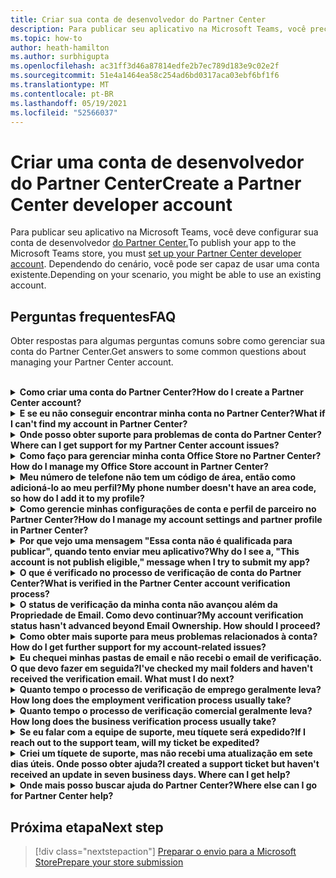 ```yaml
---
title: Criar sua conta de desenvolvedor do Partner Center
description: Para publicar seu aplicativo na Microsoft Teams, você precisa de uma conta de desenvolvedor do Partner Center.
ms.topic: how-to
author: heath-hamilton
ms.author: surbhigupta
ms.openlocfilehash: ac31ff3d46a87814edfe2b7ec789d183e9c02e2f
ms.sourcegitcommit: 51e4a1464ea58c254ad6bd0317aca03ebf6bf1f6
ms.translationtype: MT
ms.contentlocale: pt-BR
ms.lasthandoff: 05/19/2021
ms.locfileid: "52566037"
---
```

# <a name="create-a-partner-center-developer-account"></a><span data-ttu-id="a3187-103">Criar uma conta de desenvolvedor do Partner Center</span><span class="sxs-lookup"><span data-stu-id="a3187-103">Create a Partner Center developer account</span></span>

<span data-ttu-id="a3187-104">Para publicar seu aplicativo na Microsoft Teams, você deve configurar sua conta de desenvolvedor [do Partner Center.](/office/dev/store/open-a-developer-account)</span><span class="sxs-lookup"><span data-stu-id="a3187-104">To publish your app to the Microsoft Teams store, you must [set up your Partner Center developer account](/office/dev/store/open-a-developer-account).</span></span> <span data-ttu-id="a3187-105">Dependendo do cenário, você pode ser capaz de usar uma conta existente.</span><span class="sxs-lookup"><span data-stu-id="a3187-105">Depending on your scenario, you might be able to use an existing account.</span></span>

## <a name="faq"></a><span data-ttu-id="a3187-106">Perguntas frequentes</span><span class="sxs-lookup"><span data-stu-id="a3187-106">FAQ</span></span>

<span data-ttu-id="a3187-107">Obter respostas para algumas perguntas comuns sobre como gerenciar sua conta do Partner Center.</span><span class="sxs-lookup"><span data-stu-id="a3187-107">Get answers to some common questions about managing your Partner Center account.</span></span>

<br>

<details>

<summary><span data-ttu-id="a3187-108"><b>Como criar uma conta do Partner Center?</b></span><span class="sxs-lookup"><span data-stu-id="a3187-108"><b>How do I create a Partner Center account?</b></span></span></summary>

<span data-ttu-id="a3187-109">Você pode criar uma conta do Partner Center de uma das seguintes maneiras:</span><span class="sxs-lookup"><span data-stu-id="a3187-109">You can create a Partner Center account one of the following ways:</span></span>

* <span data-ttu-id="a3187-110">Se você for novo no Partner Center e não tiver uma Conta de Rede da Microsoft, crie uma conta usando a página de registro [do Partner Center](/office/dev/store/open-a-developer-account#create-an-account-using-the-partner-center-enrollment-page).</span><span class="sxs-lookup"><span data-stu-id="a3187-110">If you're new to Partner Center and don't have a Microsoft Network Account, [create an account using the Partner Center enrollment page](/office/dev/store/open-a-developer-account#create-an-account-using-the-partner-center-enrollment-page).</span></span>
* <span data-ttu-id="a3187-111">Se você já estiver inscrito na Microsoft Partner Network, crie uma conta diretamente do Partner Center usando [os inscrições existentes do Microsoft Partner Center](/office/dev/store/open-a-developer-account#create-an-account-using-an-existing-partner-center-enrollment).</span><span class="sxs-lookup"><span data-stu-id="a3187-111">If you're already enrolled in the Microsoft Partner Network, [create an account directly from Partner Center using existing Microsoft Partner Center enrollments](/office/dev/store/open-a-developer-account#create-an-account-using-an-existing-partner-center-enrollment).</span></span>

<br>

</details>

<details>

<summary><span data-ttu-id="a3187-112"><b>E se eu não conseguir encontrar minha conta no Partner Center?</b></span><span class="sxs-lookup"><span data-stu-id="a3187-112"><b>What if I can't find my account in Partner Center?</b></span></span></summary>

<span data-ttu-id="a3187-113">Abra um [tíquete de suporte do Partner Center](https://partner.microsoft.com/support/v2/?stage=1) e selecione o seguinte:</span><span class="sxs-lookup"><span data-stu-id="a3187-113">Open a [Partner Center support ticket](https://partner.microsoft.com/support/v2/?stage=1) and select the following:</span></span>

| <span data-ttu-id="a3187-114">Menu</span><span class="sxs-lookup"><span data-stu-id="a3187-114">Menu</span></span> | <span data-ttu-id="a3187-115">Opção</span><span class="sxs-lookup"><span data-stu-id="a3187-115">Option</span></span> |
| -------   | -------  |
|<span data-ttu-id="a3187-116">Categoria</span><span class="sxs-lookup"><span data-stu-id="a3187-116">Category</span></span>| <span data-ttu-id="a3187-117">Marketplace Comercial</span><span class="sxs-lookup"><span data-stu-id="a3187-117">Commercial Marketplace</span></span>|
| <span data-ttu-id="a3187-118">Tópico</span><span class="sxs-lookup"><span data-stu-id="a3187-118">Topic</span></span> | <span data-ttu-id="a3187-119">Perguntas gerais sobre Ajuda do Marketplace e Como fazer perguntas</span><span class="sxs-lookup"><span data-stu-id="a3187-119">General Marketplace Help and How-to questions</span></span> |
| <span data-ttu-id="a3187-120">Subtópico</span><span class="sxs-lookup"><span data-stu-id="a3187-120">Subtopic</span></span>| <span data-ttu-id="a3187-121">Suplemento do Office</span><span class="sxs-lookup"><span data-stu-id="a3187-121">Office add-in</span></span> |

<br>

</details>

<details>

<summary><span data-ttu-id="a3187-122"><b>Onde posso obter suporte para problemas de conta do Partner Center?</b></span><span class="sxs-lookup"><span data-stu-id="a3187-122"><b>Where can I get support for my Partner Center account issues?</b></span></span></summary>

<span data-ttu-id="a3187-123">Visite a [página de suporte de editores](https://aka.ms/marketplacepublishersupport) para pesquisar seu problema.</span><span class="sxs-lookup"><span data-stu-id="a3187-123">Visit the [publishers support page](https://aka.ms/marketplacepublishersupport) to search for your issue.</span></span> <span data-ttu-id="a3187-124">Se as orientações não são úteis, crie um tíquete de suporte [do Partner Center.](/azure/marketplace/partner-center-portal/support#how-to-open-a-support-ticket)</span><span class="sxs-lookup"><span data-stu-id="a3187-124">If the guidance isn't helpful, create a [Partner Center support ticket](/azure/marketplace/partner-center-portal/support#how-to-open-a-support-ticket).</span></span>

<br>

</details>

<details>

<summary><span data-ttu-id="a3187-125"><b>Como faço para gerenciar minha conta Office Store no Partner Center?</b></span><span class="sxs-lookup"><span data-stu-id="a3187-125"><b>How do I manage my Office Store account in Partner Center?</b></span></span></summary>

<span data-ttu-id="a3187-126">Consulte [gerenciar sua conta por meio do Partner Center](/office/dev/store/manage-account-settings-and-profile) para obter informações.</span><span class="sxs-lookup"><span data-stu-id="a3187-126">See [manage your account through Partner Center](/office/dev/store/manage-account-settings-and-profile) for information.</span></span>

<br>

</details>

<details>

<summary><span data-ttu-id="a3187-127"><b>Meu número de telefone não tem um código de área, então como adicioná-lo ao meu perfil?</b></span><span class="sxs-lookup"><span data-stu-id="a3187-127"><b>My phone number doesn't have an area code, so how do I add it to my profile?</b></span></span></summary>

<span data-ttu-id="a3187-128">O número de telefone tem três partes: código de país, código de área e número de telefone.</span><span class="sxs-lookup"><span data-stu-id="a3187-128">The phone number has three parts: country code, area code, and telephone number.</span></span> <span data-ttu-id="a3187-129">Se o número de telefone não incluir um código de área, deixe a segunda caixa vazia e conclua a terceira caixa.</span><span class="sxs-lookup"><span data-stu-id="a3187-129">If your phone number doesn't include an area code, leave the second box empty and complete the third box.</span></span>

<br>

</details>

<details>

<summary><span data-ttu-id="a3187-130"><b>Como gerencie minhas configurações de conta e perfil de parceiro no Partner Center?</b></span><span class="sxs-lookup"><span data-stu-id="a3187-130"><b>How do I manage my account settings and partner profile in Partner Center?</b></span></span></summary>

<span data-ttu-id="a3187-131">Consulte [gerenciar configurações de conta e informações de perfil](/windows/uwp/publish/manage-account-settings-and-profile#additional-settings-and-info) para obter informações.</span><span class="sxs-lookup"><span data-stu-id="a3187-131">See [manage account settings and profile info](/windows/uwp/publish/manage-account-settings-and-profile#additional-settings-and-info) for information.</span></span>

<br>

</details>

<details>

<summary><span data-ttu-id="a3187-132"><b>Por que vejo uma mensagem "Essa conta não é qualificada para publicar", quando tento enviar meu aplicativo?</b></span><span class="sxs-lookup"><span data-stu-id="a3187-132"><b>Why do I see a, "This account is not publish eligible," message when I try to submit my app?</b></span></span></summary>

<span data-ttu-id="a3187-133">Você recebeu essa mensagem de erro porque o [status de](/partner-center/verification-responses) verificação da conta está pendente.</span><span class="sxs-lookup"><span data-stu-id="a3187-133">You received this error message because your [account verification status](/partner-center/verification-responses) is pending.</span></span> <span data-ttu-id="a3187-134">Verifique seu status no painel do Partner [Center](https://partner.microsoft.com/dashboard).</span><span class="sxs-lookup"><span data-stu-id="a3187-134">Check your status in the Partner Center [dashboard](https://partner.microsoft.com/dashboard).</span></span> <span data-ttu-id="a3187-135">Selecione o **ícone Configurações** de engrenagem e escolha **Configurações do desenvolvedor > Conta > Configurações da conta**.</span><span class="sxs-lookup"><span data-stu-id="a3187-135">Select the **Settings** gear icon and choose **Developer settings > Account > Account settings**.</span></span>

![Status de verificação do Partner Center](~/assets/images/partner-center-verification-status.png)

<br>

</details>

<details>

<summary><span data-ttu-id="a3187-137"><b>O que é verificado no processo de verificação de conta do Partner Center?</b></span><span class="sxs-lookup"><span data-stu-id="a3187-137"><b>What is verified in the Partner Center account verification process?</b></span></span></summary>

<span data-ttu-id="a3187-138">Há três áreas de verificação, **Propriedade de Email,** **Emprego** e **Negócios.**</span><span class="sxs-lookup"><span data-stu-id="a3187-138">There are three verification areas, **Email Ownership**, **Employment**, and **Business**.</span></span> <span data-ttu-id="a3187-139">Para obter mais informações, [consulte o que é verificado e como responder](/partner-center/verification-responses#what-is-verified-and-how-to-respond).</span><span class="sxs-lookup"><span data-stu-id="a3187-139">For more information, see [what is verified and how to respond](/partner-center/verification-responses#what-is-verified-and-how-to-respond).</span></span>

<span data-ttu-id="a3187-140">Se você for o contato principal, administrador global ou administrador de conta, poderá monitorar o status de verificação e acompanhar o progresso em sua página de perfil.</span><span class="sxs-lookup"><span data-stu-id="a3187-140">If you're the primary contact, global admin, or account admin, you can monitor verification status and track progress on your profile page.</span></span>

<span data-ttu-id="a3187-141">Depois que o processo de verificação é concluído, o status do seu registro na página de perfil muda *de pendente* para *autorizado*.</span><span class="sxs-lookup"><span data-stu-id="a3187-141">Once verification process is complete, the status of your enrollment on the profile page changes from *pending* to *authorized*.</span></span> <span data-ttu-id="a3187-142">Em seguida, o contato principal recebe um email da Microsoft em alguns dias úteis.</span><span class="sxs-lookup"><span data-stu-id="a3187-142">The primary contact then receives an email from Microsoft within a few business days.</span></span>

<br>

</details>

<details>

<summary><span data-ttu-id="a3187-143"><b>O status de verificação da minha conta não avançou além da Propriedade de Email. Como devo continuar?</b></span><span class="sxs-lookup"><span data-stu-id="a3187-143"><b>My account verification status hasn't advanced beyond Email Ownership. How should I proceed?</b></span></span></summary>

<span data-ttu-id="a3187-144">Durante o **processo de verificação de Propriedade de** Email, um email de verificação é enviado para o contato principal.</span><span class="sxs-lookup"><span data-stu-id="a3187-144">During the **Email Ownership** verification process, a verification email is sent to the primary contact.</span></span> <span data-ttu-id="a3187-145">Verifique sua caixa de entrada  de contato principal para um email do maccount@microsoft.com com a linha de assunto **Ação necessária:** Verifique sua conta de email com a Microsoft e conclua o processo de verificação de email.</span><span class="sxs-lookup"><span data-stu-id="a3187-145">Check your primary contact inbox for an email from **maccount@microsoft.com** with the subject line **Action needed: Verify your email account with Microsoft** and complete the email verification process.</span></span> <span data-ttu-id="a3187-146">O email de verificação é enviado para o endereço listado nas configurações da conta do Partner Center.</span><span class="sxs-lookup"><span data-stu-id="a3187-146">The verification email is sent to the address listed on your Partner Center account settings.</span></span>

<span data-ttu-id="a3187-147">Lembre-se do seguinte sobre o processo de verificação de email:</span><span class="sxs-lookup"><span data-stu-id="a3187-147">Remember the following about the email verification process:</span></span>

* <span data-ttu-id="a3187-148">O link de verificação de email só é válido por sete dias.</span><span class="sxs-lookup"><span data-stu-id="a3187-148">The email verification link is only valid for seven days.</span></span>
* <span data-ttu-id="a3187-149">Você pode solicitar a ressarção do email visitando a página de perfil do parceiro e selecionando o link **Resend verification email.**</span><span class="sxs-lookup"><span data-stu-id="a3187-149">You can request to resend the email by visiting your partner profile page and selecting the **Resend verification email** link.</span></span>
* <span data-ttu-id="a3187-150">Para garantir que você receba o email, lista **segura microsoft.com** como um domínio seguro e verifique suas pastas de lixo eletrônico.</span><span class="sxs-lookup"><span data-stu-id="a3187-150">To ensure you receive the email, safe-list **microsoft.com** as a secure domain and check your junk email folders.</span></span>

<br>

</details>

<details>

<summary><span data-ttu-id="a3187-151"><b>Como obter mais suporte para meus problemas relacionados à conta?</b></span><span class="sxs-lookup"><span data-stu-id="a3187-151"><b>How do I get further support for my account-related issues?</b></span></span></summary>

<span data-ttu-id="a3187-152">Consulte [suporte para o programa de Marketplace Comercial no Partner Center](/azure/marketplace/partner-center-portal/support) para obter informações.</span><span class="sxs-lookup"><span data-stu-id="a3187-152">See [support for the Commercial Marketplace program in Partner Center](/azure/marketplace/partner-center-portal/support) for information.</span></span>

<br>

</details>

<details>

<summary><span data-ttu-id="a3187-153"><b>Eu chequei minhas pastas de email e não recebi o email de verificação. O que devo fazer em seguida?</b></span><span class="sxs-lookup"><span data-stu-id="a3187-153"><b>I've checked my mail folders and haven't received the verification email. What must I do next?</b></span></span></summary>

<span data-ttu-id="a3187-154">Tente o seguinte:</span><span class="sxs-lookup"><span data-stu-id="a3187-154">Try the following:</span></span>

* <span data-ttu-id="a3187-155">Verifique sua pasta de lixo eletrônico ou spam.</span><span class="sxs-lookup"><span data-stu-id="a3187-155">Check your junk or spam folder.</span></span>
* <span data-ttu-id="a3187-156">Limpe o cache do navegador, vá para o painel da conta do Partner Center e selecione **Resend email de verificação**.</span><span class="sxs-lookup"><span data-stu-id="a3187-156">Clear the browser cache, go to your Partner Center account dashboard, and select **Resend verification email**.</span></span>
* <span data-ttu-id="a3187-157">Tente acessar o **link Enviar novamente** o email de verificação de um navegador diferente.</span><span class="sxs-lookup"><span data-stu-id="a3187-157">Try accessing the **Resend verification email** link from a different browser.</span></span>
* <span data-ttu-id="a3187-158">Trabalhe com seu departamento de IT para garantir que os emails de verificação não sejam bloqueados pelo servidor de email.</span><span class="sxs-lookup"><span data-stu-id="a3187-158">Work with your IT department to ensure that the verification emails are not blocked by your email server.</span></span>
* <span data-ttu-id="a3187-159">Ajuste o filtro de spam do servidor para permitir ou listar todos os emails de **maccount@microsoft.com**.</span><span class="sxs-lookup"><span data-stu-id="a3187-159">Adjust your server's spam filter to allow or safe-list all emails from **maccount@microsoft.com**.</span></span>

<br>

</details>

<details>

<summary><span data-ttu-id="a3187-160"><b>Quanto tempo o processo de verificação de emprego geralmente leva?</b></span><span class="sxs-lookup"><span data-stu-id="a3187-160"><b>How long does the employment verification process usually take?</b></span></span></summary>

<span data-ttu-id="a3187-161">Se todos os detalhes enviados estão corretos, o processo de verificação de emprego leva cerca de duas horas para ser concluído.</span><span class="sxs-lookup"><span data-stu-id="a3187-161">If all the submitted details are correct, the employment verification process takes about two hours to complete.</span></span>

<br>

</details>

<details>

<summary><span data-ttu-id="a3187-162"><b>Quanto tempo o processo de verificação comercial geralmente leva?</b></span><span class="sxs-lookup"><span data-stu-id="a3187-162"><b>How long does the business verification process usually take?</b></span></span></summary>

<span data-ttu-id="a3187-163">Se todos os documentos necessários são enviados, a verificação de negócios leva de um a dois dias úteis para ser concluída.</span><span class="sxs-lookup"><span data-stu-id="a3187-163">If all the required documents are submitted, business verification takes one to two business days to complete.</span></span>

<br>

</details>

<details>

<summary><span data-ttu-id="a3187-164"><b>Se eu falar com a equipe de suporte, meu tíquete será expedido?</b></span><span class="sxs-lookup"><span data-stu-id="a3187-164"><b>If I reach out to the support team, will my ticket be expedited?</b></span></span></summary>

<span data-ttu-id="a3187-165">Os tíquetes de suporte são resolvidos em uma semana.</span><span class="sxs-lookup"><span data-stu-id="a3187-165">Support tickets get resolved in a week.</span></span> <span data-ttu-id="a3187-166">Verifique se há atualizações enviadas para o email fornecido ao criar o tíquete de suporte.</span><span class="sxs-lookup"><span data-stu-id="a3187-166">Check for updates sent to the email you provided when creating the support ticket.</span></span>

<br>

</details>

<details>

<summary><span data-ttu-id="a3187-167"><b>Criei um tíquete de suporte, mas não recebi uma atualização em sete dias úteis. Onde posso obter ajuda?</b></span><span class="sxs-lookup"><span data-stu-id="a3187-167"><b>I created a support ticket but haven't received an update in seven business days. Where can I get help?</b></span></span></summary>

<span data-ttu-id="a3187-168">Envie um email para <a href="mailto:teamsubm@microsoft.com">teamsubm@microsoft.com</a> com os seguintes detalhes:</span><span class="sxs-lookup"><span data-stu-id="a3187-168">Send an email to <a href="mailto:teamsubm@microsoft.com">teamsubm@microsoft.com</a> with the following details:</span></span>

* <span data-ttu-id="a3187-169">**Linha de Assunto**: Problema da conta do Partner Center para *<your app name>* .</span><span class="sxs-lookup"><span data-stu-id="a3187-169">**Subject Line**: Partner Center Account Issue for *<your app name>*.</span></span>
* <span data-ttu-id="a3187-170">**Corpo do email**:</span><span class="sxs-lookup"><span data-stu-id="a3187-170">**Email body**:</span></span>
    * <span data-ttu-id="a3187-171">Número do tíquete de suporte.</span><span class="sxs-lookup"><span data-stu-id="a3187-171">Support ticket number.</span></span>
    * <span data-ttu-id="a3187-172">Sua ID do vendedor.</span><span class="sxs-lookup"><span data-stu-id="a3187-172">Your seller ID.</span></span>
    * <span data-ttu-id="a3187-173">Uma captura de tela do problema (se possível).</span><span class="sxs-lookup"><span data-stu-id="a3187-173">A screenshot of the issue (if possible).</span></span>

<br>

</details>

<details>

<summary><span data-ttu-id="a3187-174"><b>Onde mais posso buscar ajuda do Partner Center?</b></span><span class="sxs-lookup"><span data-stu-id="a3187-174"><b>Where else can I go for Partner Center help?</b></span></span></summary>

<span data-ttu-id="a3187-175">Os seguintes recursos também podem ajudar:</span><span class="sxs-lookup"><span data-stu-id="a3187-175">The following resources can also assist:</span></span>

* <span data-ttu-id="a3187-176">[Microsoft 365 perguntas frequentes sobre envio de aplicativos.](/office/dev/store/appsource-submission-faq)</span><span class="sxs-lookup"><span data-stu-id="a3187-176">[Microsoft 365 app submission FAQ](/office/dev/store/appsource-submission-faq).</span></span>
* <span data-ttu-id="a3187-177">[Documentação do marketplace comercial](/azure/marketplace/).</span><span class="sxs-lookup"><span data-stu-id="a3187-177">[Commercial marketplace documentation](/azure/marketplace/).</span></span>

<br>

</details>

## <a name="next-step"></a><span data-ttu-id="a3187-178">Próxima etapa</span><span class="sxs-lookup"><span data-stu-id="a3187-178">Next step</span></span>

> [!div class="nextstepaction"]
> [<span data-ttu-id="a3187-179">Preparar o envio para a Microsoft Store</span><span class="sxs-lookup"><span data-stu-id="a3187-179">Prepare your store submission</span></span>](~/concepts/deploy-and-publish/appsource/prepare/submission-checklist.md)
